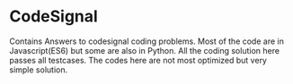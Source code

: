 # CodeSignal
Contains Answers to codesignal coding problems.
Most of the code are in Javascript(ES6) but some are also in Python. 
All the coding solution here passes all testcases. 
The codes here are not most optimized but very simple solution.
